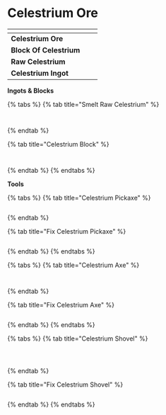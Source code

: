 # Celestrium Ore



<table data-view="cards"><thead><tr><th></th><th></th><th></th></tr></thead><tbody><tr><td><strong>Celestrium Ore</strong></td><td><img src="../../.gitbook/assets/image (1) (1).png" alt="" data-size="original"></td><td></td></tr><tr><td><strong>Block Of Celestrium</strong></td><td><img src="../../.gitbook/assets/image (14).png" alt="" data-size="original"></td><td></td></tr><tr><td><strong>Raw Celestrium</strong></td><td><img src="../../.gitbook/assets/image (2) (1).png" alt="" data-size="original"></td><td></td></tr><tr><td><strong>Celestrium Ingot</strong></td><td><img src="../../.gitbook/assets/image (294).png" alt="" data-size="original"></td><td></td></tr></tbody></table>

**Ingots & Blocks**

{% tabs %}
{% tab title="Smelt Raw Celestrium" %}
<figure><img src="../../.gitbook/assets/image.png" alt=""><figcaption></figcaption></figure>

<figure><img src="../../.gitbook/assets/image (1).png" alt=""><figcaption></figcaption></figure>
{% endtab %}

{% tab title="Celestrium Block" %}
<figure><img src="../../.gitbook/assets/image (2).png" alt=""><figcaption></figcaption></figure>

<figure><img src="../../.gitbook/assets/image (3).png" alt=""><figcaption></figcaption></figure>
{% endtab %}
{% endtabs %}

**Tools**

{% tabs %}
{% tab title="Celestrium Pickaxe" %}
<figure><img src="../../.gitbook/assets/image (4).png" alt=""><figcaption></figcaption></figure>
{% endtab %}

{% tab title="Fix Celestrium Pickaxe" %}
<figure><img src="../../.gitbook/assets/image (6).png" alt=""><figcaption></figcaption></figure>
{% endtab %}
{% endtabs %}

{% tabs %}
{% tab title="Celestrium Axe" %}
<figure><img src="../../.gitbook/assets/image (7).png" alt=""><figcaption></figcaption></figure>

<figure><img src="../../.gitbook/assets/image (8).png" alt=""><figcaption></figcaption></figure>
{% endtab %}

{% tab title="Fix Celestrium Axe" %}
<figure><img src="../../.gitbook/assets/image (9).png" alt=""><figcaption></figcaption></figure>
{% endtab %}
{% endtabs %}

{% tabs %}
{% tab title="Celestrium Shovel" %}
<figure><img src="../../.gitbook/assets/image (10).png" alt=""><figcaption></figcaption></figure>

<figure><img src="../../.gitbook/assets/image (11).png" alt=""><figcaption></figcaption></figure>

<figure><img src="../../.gitbook/assets/image (12).png" alt=""><figcaption></figcaption></figure>
{% endtab %}

{% tab title="Fix Celestrium Shovel" %}
<figure><img src="../../.gitbook/assets/image (13).png" alt=""><figcaption></figcaption></figure>
{% endtab %}
{% endtabs %}
